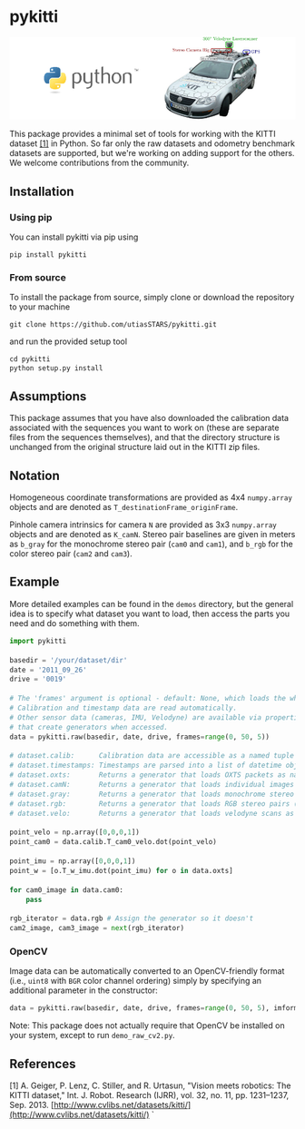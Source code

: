# pykitti
![KITTI](pykitti.png)

This package provides a minimal set of tools for working with the KITTI dataset [[1]](#references) in Python. So far only the raw datasets and odometry benchmark datasets are supported, but we're working on adding support for the others. We welcome contributions from the community.

## Installation

### Using pip
You can install pykitti via pip using
```
pip install pykitti
```

### From source
To install the package from source, simply clone or download the repository to your machine
```
git clone https://github.com/utiasSTARS/pykitti.git
```
and run the provided setup tool
```
cd pykitti
python setup.py install
```

## Assumptions
This package assumes that you have also downloaded the calibration data associated with the sequences you want to work on (these are separate files from the sequences themselves), and that the directory structure is unchanged from the original structure laid out in the KITTI zip files.

## Notation
Homogeneous coordinate transformations are provided as 4x4 `numpy.array` objects and are denoted as `T_destinationFrame_originFrame`.

Pinhole camera intrinsics for camera `N` are provided as 3x3 `numpy.array` objects and are denoted as `K_camN`. Stereo pair baselines are given in meters as `b_gray` for the monochrome stereo pair (`cam0` and `cam1`), and `b_rgb` for the color stereo pair (`cam2` and `cam3`).

## Example
More detailed examples can be found in the `demos` directory, but the general idea is to specify what dataset you want to load, then access the parts you need and do something with them.

```python
import pykitti

basedir = '/your/dataset/dir'
date = '2011_09_26'
drive = '0019'

# The 'frames' argument is optional - default: None, which loads the whole dataset.
# Calibration and timestamp data are read automatically. 
# Other sensor data (cameras, IMU, Velodyne) are available via properties 
# that create generators when accessed.
data = pykitti.raw(basedir, date, drive, frames=range(0, 50, 5))

# dataset.calib:      Calibration data are accessible as a named tuple
# dataset.timestamps: Timestamps are parsed into a list of datetime objects
# dataset.oxts:       Returns a generator that loads OXTS packets as named tuples
# dataset.camN:       Returns a generator that loads individual images from camera N
# dataset.gray:       Returns a generator that loads monochrome stereo pairs (cam0, cam1)
# dataset.rgb:        Returns a generator that loads RGB stereo pairs (cam2, cam3)
# dataset.velo:       Returns a generator that loads velodyne scans as [x,y,z,reflectance]

point_velo = np.array([0,0,0,1])
point_cam0 = data.calib.T_cam0_velo.dot(point_velo)

point_imu = np.array([0,0,0,1])
point_w = [o.T_w_imu.dot(point_imu) for o in data.oxts]

for cam0_image in data.cam0:
    pass

rgb_iterator = data.rgb # Assign the generator so it doesn't 
cam2_image, cam3_image = next(rgb_iterator)
```
### OpenCV
Image data can be automatically converted to an OpenCV-friendly format (i.e., `uint8` with `BGR` color channel ordering) simply by specifying an additional parameter in the constructor:

```python
data = pykitti.raw(basedir, date, drive, frames=range(0, 50, 5), imformat='cv2')
```

Note: This package does not actually require that OpenCV be installed on your system, except to run `demo_raw_cv2.py`.

## References
[1] A. Geiger, P. Lenz, C. Stiller, and R. Urtasun, "Vision meets robotics: The KITTI dataset," Int. J. Robot. Research (IJRR), vol. 32, no. 11, pp. 1231–1237, Sep. 2013. [http://www.cvlibs.net/datasets/kitti/](http://www.cvlibs.net/datasets/kitti/)
`
